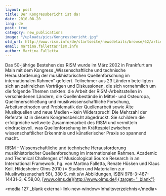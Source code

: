 ```yaml
---
layout: post
title: Der Kongressbericht ist da!
date: 2010-08-20
lang: de
post: true
category: new_publications
image: "/uploads/pics/Kongressbericht.jpg"
old_url: http://www.rism.info/de/startseite/newsdetails/browse/62/article/64/the-congress-report-is-ready.html
email: martina.falletta@rism.info
author: Martina Falletta
---
```



Das 50-jährige Bestehen des RISM wurde im März 2002 in Frankfurt am Main mit dem Kongress „Wissenschaftliche und technische Herausforderung der musikhistorischen Quellenforschung im internationalen Rahmen“ gefeiert. Teilnehmer aus 23 Ländern beteiligten sich an zahlreichen Vorträgen und Diskussionen, die sich vornehmlich um die folgende Themen rankten: die Arbeit der RISM-Arbeitsstellen in verschiedenen Ländern, die Quellenbestände in Mittel- und Osteuropa, Quellenerschließung und musikwissenschaftliche Forschung, Arbeitsmethoden und Problematik der Quellenarbeit sowie Alte Musikquellen und neue Medien – kein Widerspruch! Die Mehrzahl der Referate ist in diesem Kongressbericht abgedruckt. Sie schildern die erfolgreiche weltweite Zusammenarbeit des RISM und vermitteln eindrucksvoll, was Quellenforschung im Kräftespiel zwischen wissenschaftlicher Erkenntnis und künstlerischer Praxis so spannend macht.

RISM - Wissenschaftliche und technische Herausforderung musikhistorischer Quellenforschung im internationalen Rahmen. Academic and Technical Challenges of Musicological Source Research in an International Framework, hg. von Martina Falletta, Renate Hüsken und Klaus Keil, Hildesheim: Olms 2010 (= Studien und Materialien zur Musikwissenschaft 58), 380 S. mit s/w Abbildungen, ISBN 978-3-487-14431-3, € 58,00, [www.olms.de](http://www.olms.de/){:target="_blank"}

\<media 127 \_blank external-link-new-window\>Inhaltsverzeichnis\</media\>